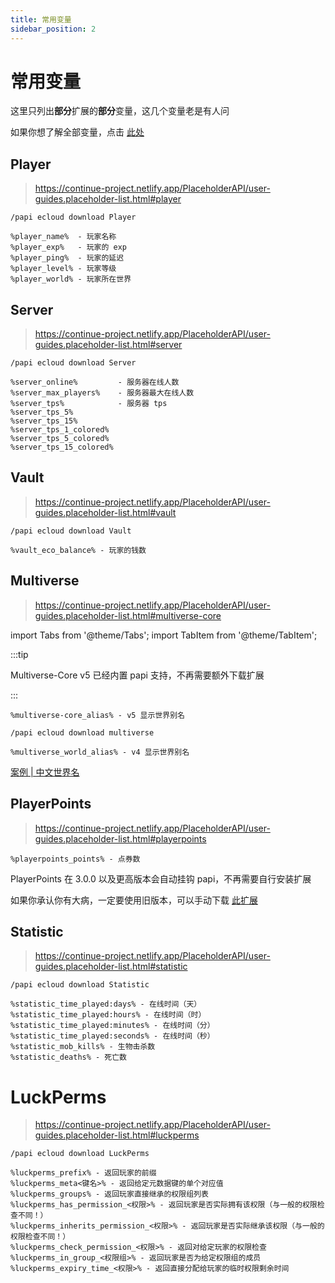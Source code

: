 ```yaml
---
title: 常用变量
sidebar_position: 2
---
```


# 常用变量

这里只列出**部分**扩展的**部分**变量，这几个变量老是有人问

如果你想了解全部变量，点击 [此处](https://continue-project.netlify.app/PlaceholderAPI/user-guides.placeholder-list.html)

## Player

> https://continue-project.netlify.app/PlaceholderAPI/user-guides.placeholder-list.html#player

```text
/papi ecloud download Player
```

```text
%player_name%  - 玩家名称
%player_exp%   - 玩家的 exp
%player_ping%  - 玩家的延迟
%player_level% - 玩家等级
%player_world% - 玩家所在世界
```

## Server

> https://continue-project.netlify.app/PlaceholderAPI/user-guides.placeholder-list.html#server

```text
/papi ecloud download Server
```

```text
%server_online%         - 服务器在线人数
%server_max_players%    - 服务器最大在线人数
%server_tps%            - 服务器 tps
%server_tps_5%
%server_tps_15%
%server_tps_1_colored%
%server_tps_5_colored%
%server_tps_15_colored%
```

## Vault

> https://continue-project.netlify.app/PlaceholderAPI/user-guides.placeholder-list.html#vault

```text
/papi ecloud download Vault
```

```text
%vault_eco_balance% - 玩家的钱数
```

## Multiverse

> https://continue-project.netlify.app/PlaceholderAPI/user-guides.placeholder-list.html#multiverse-core

import Tabs from '@theme/Tabs';
import TabItem from '@theme/TabItem';

<Tabs queryString="multiverse">
<TabItem value="v5" label="Multiverse-Core v5">

:::tip

Multiverse-Core v5 已经内置 papi 支持，不再需要额外下载扩展

:::

```
%multiverse-core_alias% - v5 显示世界别名
```

</TabItem>
<TabItem value="v4" label="Multiverse-Core v4">

```text
/papi ecloud download multiverse
```

```text
%multiverse_world_alias% - v4 显示世界别名
```

</TabItem>
</Tabs>

[案例 | 中文世界名](../../WorldManagement/Multiverse/Q&A_1.md#世界别名)

## PlayerPoints

> https://continue-project.netlify.app/PlaceholderAPI/user-guides.placeholder-list.html#playerpoints

```text
%playerpoints_points% - 点券数
```

PlayerPoints 在 3.0.0 以及更高版本会自动挂钩 papi，不再需要自行安装扩展

如果你承认你有大病，一定要使用旧版本，可以手动下载 [此扩展](https://api.extendedclip.com/expansions/playerpoints)

## Statistic

> https://continue-project.netlify.app/PlaceholderAPI/user-guides.placeholder-list.html#statistic

```text
/papi ecloud download Statistic
```

```text
%statistic_time_played:days% - 在线时间（天）
%statistic_time_played:hours% - 在线时间（时）
%statistic_time_played:minutes% - 在线时间（分）
%statistic_time_played:seconds% - 在线时间（秒）
%statistic_mob_kills% - 生物击杀数
%statistic_deaths% - 死亡数
```

# LuckPerms

> https://continue-project.netlify.app/PlaceholderAPI/user-guides.placeholder-list.html#luckperms

```text
/papi ecloud download LuckPerms
```

```text
%luckperms_prefix% - 返回玩家的前缀
%luckperms_meta<键名>% - 返回给定元数据键的单个对应值
%luckperms_groups% - 返回玩家直接继承的权限组列表
%luckperms_has_permission_<权限>% - 返回玩家是否实际拥有该权限（与一般的权限检查不同！）
%luckperms_inherits_permission_<权限>% - 返回玩家是否实际继承该权限（与一般的权限检查不同！）
%luckperms_check_permission_<权限>% - 返回对给定玩家的权限检查
%luckperms_in_group_<权限组>% - 返回玩家是否为给定权限组的成员
%luckperms_expiry_time_<权限>% - 返回直接分配给玩家的临时权限剩余时间
```
